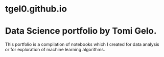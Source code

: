 # tgel0.github.io
# Data Science portfolio by Tomi Gelo.

This portfolio is a compilation of notebooks which I created for data analysis or for exploration of machine learning algorithms.

